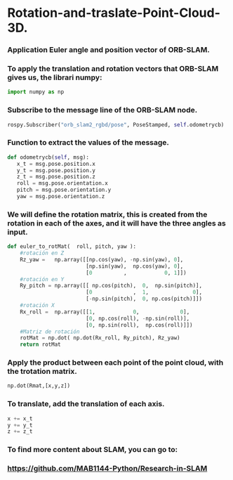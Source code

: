 # Rotation-and-traslate-Point-Cloud-3D.
### Application Euler angle and position vector of ORB-SLAM.

### To apply the translation and rotation vectors that ORB-SLAM gives us, the librari numpy:

```python
import numpy as np
```
### Subscribe to the message line of the ORB-SLAM node.
```python
rospy.Subscriber("orb_slam2_rgbd/pose", PoseStamped, self.odometrycb)
```
### Function to extract the values of the message.
```python
def odometrycb(self, msg):
   x_t = msg.pose.position.x
   y_t = msg.pose.position.y
   z_t = msg.pose.position.z
   roll = msg.pose.orientation.x
   pitch = msg.pose.orientation.y
   yaw = msg.pose.orientation.z
```   
   
### We will define the rotation matrix, this is created from the rotation in each of the axes, and it will have the three angles as input.
```python
def euler_to_rotMat(  roll, pitch, yaw ):
    #rotación en Z
    Rz_yaw =   np.array([[np.cos(yaw), -np.sin(yaw), 0],
                         [np.sin(yaw),  np.cos(yaw), 0],
                         [0          ,            0, 1]])
    #rotación en Y
    Ry_pitch = np.array([[ np.cos(pitch),  0,  np.sin(pitch)],
                         [0             ,  1,              0],
                         [-np.sin(pitch),  0, np.cos(pitch)]])
    #rotación X
    Rx_roll =  np.array([[1,            0,             0],
                         [0, np.cos(roll), -np.sin(roll)],
                         [0, np.sin(roll),  np.cos(roll)]])
    #Matriz de rotación
    rotMat = np.dot( np.dot(Rx_roll, Ry_pitch), Rz_yaw)
    return rotMat  
```    
### Apply the product between each point of the point cloud, with the trotation matrix.

```python
np.dot(Rmat,[x,y,z])
```
### To translate, add the translation of each axis.
```python
x += x_t
y += y_t
z += z_t
```
### To find more content about SLAM, you can go to:
### https://github.com/MAB1144-Python/Research-in-SLAM
